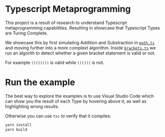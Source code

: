 # Typescript Metaprogramming

This project is a result of research to understand Typescript metaprogramming capabilities. Resulting in showcase that Typescript Types are Turing Complete.

We showcase this by first simulating Addition and Substraction in [`math.ts`](./src/math) and moving further into a more complext algorithm. Inside [`brackets.ts`](./src/brackets.ts) we run an algorith to detect whether a given bracket statement is valid or not.

For example `()(()())` is valid while `()())(` is not.

# Run the example

The best way to explore the examples is to use Visual Studio Code which can show you the result of each Type by hovering above it, as well as highlighting wrong results.

Otherwise you can use `tsc` to verify that it compiles:

```bash
yarn install
yarn build
```
